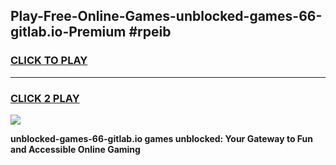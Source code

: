 
## Play-Free-Online-Games-unblocked-games-66-gitlab.io-Premium #rpeib
<h3>
<a href="https://premium.freeplayer.one?title=unblocked-games-66-gitlab.io&ref=8M">CLICK TO PLAY</a></h3>
<hr>

<h3>
<a href="https://premium.freeplayer.one?title=unblocked-games-66-gitlab.io&ref=8M">CLICK 2 PLAY</a>
  
</h3>

<a href="https://premium.freeplayer.one?title=unblocked-games-66-gitlab.io&ref=8M"><img src="https://clearcache.store/games.png"></a>


**unblocked-games-66-gitlab.io games unblocked: Your Gateway to Fun and Accessible Online Gaming**
